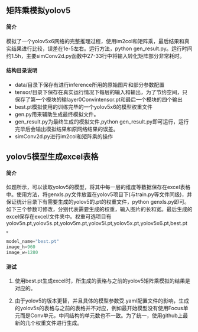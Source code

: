 ## 矩阵乘模拟yolov5

#### 简介

模拟了一个yolov5x6网络的完整推理过程，使用im2col和矩阵乘，最后结果和真实结果进行比较，误差在1e-5左右。运行方法，python gen_result.py。运行时间约1.5h，主要simConv2d.py函数中27-33行中将输入转化矩阵部分非常耗时。

#### 结构目录说明

* data/目录下保存有进行inference所用的原始图片和部分参数配置
* tensor/目录下保存在真实运行情况下每层的输入和输出，为了节约空间，只保存了第一个模块的输layer0Convintensor.pt和最后一个模块的四个输出
* best.pt模拟使用的训练完毕的一个yolov5x6的模型权重文件
* gen.py用来辅助生成最终模拟文件。
* gen_result.py为最终生成的模拟文件,python gen_result.py即可运行，运行完毕后会输出模拟结果和原网络结果的误差。
* simConv2d.py进行im2col和矩阵乘的操作

## yolov5模型生成excel表格

#### 简介

如题所示，可以读取yolov5的模型，将其中每一层的维度等数据保存在excel表格中。使用方法，将genxls.py文件放置在yolov5项目下(与train.py等文件同级)，并保证统计目录下有需要生成的yolov5的.pt的权重文件，python genxls.py即可。如下三个参数可修改，分别代表需要生成的权重，输入图片的长和宽。最后生成的excel保存在excel/文件夹中。权重可选项目有yolov5n.pt,yolov5s.pt,yolov5m.pt,yolov5l.pt,yolov5x.pt,yolov5x6.pt,best.pt。

```python
model_name="best.pt"
image_h=960
image_w=1280
```

#### 测试

1. 使用best.pt生成excel时，所生成的表格与之前的yolov5矩阵乘模拟的结果是对应的。

2. 由于yolov5的版本更替，并且具体的模型参数受.yaml配置文件的影响，生成的yolov5s的表格与之前的表格并不对应，例如最开始模型没有使用Focus单元而是Conv单元，中间结构的单元数也不一致。为了统一，使用github上最新的几个权重文件进行生成。